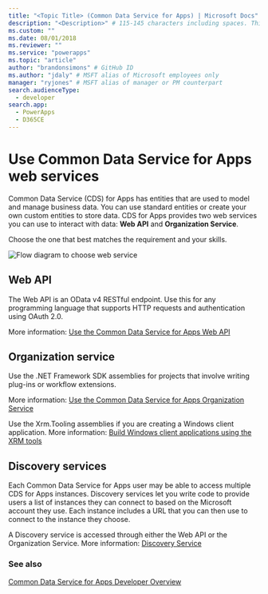 ```yaml
---
title: "<Topic Title> (Common Data Service for Apps) | Microsoft Docs" # Intent and product brand in a unique string of 43-59 chars including spaces
description: "<Description>" # 115-145 characters including spaces. This abstract displays in the search result.
ms.custom: ""
ms.date: 08/01/2018
ms.reviewer: ""
ms.service: "powerapps"
ms.topic: "article"
author: "brandonsimons" # GitHub ID
ms.author: "jdaly" # MSFT alias of Microsoft employees only
manager: "ryjones" # MSFT alias of manager or PM counterpart
search.audienceType: 
  - developer
search.app: 
  - PowerApps
  - D365CE
---
```

<!-- OLD: https://docs.microsoft.com/en-us/dynamics365/customer-engagement/developer/use-microsoft-dynamics-365-web-services -->
# Use Common Data Service for Apps web services

Common Data Service (CDS) for Apps has entities that are used to model and manage business data. You can use standard entities or create your own custom entities to store data. CDS for Apps provides two web services you can use to interact with data: **Web API** and **Organization Service**.

Choose the one that best matches the requirement and your skills. 

![Flow diagram to choose web service](media/whentousewebapi.png)

## Web API

The Web API is an OData v4 RESTful endpoint. Use this for any programming language that supports HTTP requests and authentication using OAuth 2.0.

More information: [Use the Common Data Service for Apps Web API](webapi/overview.md) 

## Organization service

Use the .NET Framework SDK assemblies for projects that involve writing plug-ins or workflow extensions. 

More information: [Use the Common Data Service for Apps Organization Service](org-service/overview.md)

Use the Xrm.Tooling assemblies if you are creating a Windows client application. More information: [Build Windows client applications using the XRM tools](xrm-tooling/build-windows-client-applications-xrm-tools.md)

## Discovery services

Each Common Data Service for Apps user may be able to access multiple CDS for Apps instances. Discovery services let you write code to provide users a list of instances they can connect to based on the Microsoft account they use. Each instance includes a URL that you can then use to connect to the instance they choose. 

A Discovery service is accessed through either the Web API or the Organization Service. More information: [Discovery Service](discovery-service.md) 

### See also

[Common Data Service for Apps Developer Overview](overview.md)


